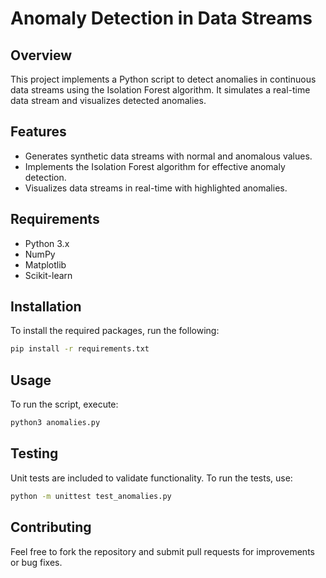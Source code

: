 # Anomaly Detection in Data Streams

## Overview
This project implements a Python script to detect anomalies in continuous data streams using the Isolation Forest algorithm. It simulates a real-time data stream and visualizes detected anomalies.

## Features
- Generates synthetic data streams with normal and anomalous values.
- Implements the Isolation Forest algorithm for effective anomaly detection.
- Visualizes data streams in real-time with highlighted anomalies.

## Requirements
- Python 3.x
- NumPy
- Matplotlib
- Scikit-learn

## Installation
To install the required packages, run the following:

```bash
pip install -r requirements.txt
```

## Usage
To run the script, execute:

```bash
python3 anomalies.py
```

## Testing
Unit tests are included to validate functionality. To run the tests, use:

```bash
python -m unittest test_anomalies.py
```

## Contributing
Feel free to fork the repository and submit pull requests for improvements or bug fixes.






